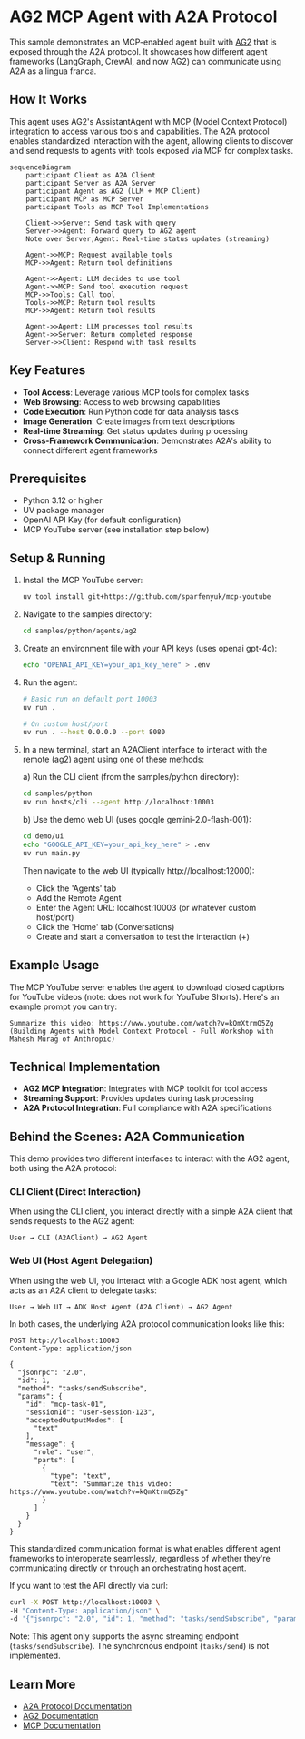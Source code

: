 # AG2 MCP Agent with A2A Protocol

This sample demonstrates an MCP-enabled agent built with [AG2](https://github.com/ag2ai/ag2) that is exposed through the A2A protocol. It showcases how different agent frameworks (LangGraph, CrewAI, and now AG2) can communicate using A2A as a lingua franca.

## How It Works

This agent uses AG2's AssistantAgent with MCP (Model Context Protocol) integration to access various tools and capabilities. The A2A protocol enables standardized interaction with the agent, allowing clients to discover and send requests to agents with tools exposed via MCP for complex tasks.

```mermaid
sequenceDiagram
    participant Client as A2A Client
    participant Server as A2A Server
    participant Agent as AG2 (LLM + MCP Client)
    participant MCP as MCP Server
    participant Tools as MCP Tool Implementations

    Client->>Server: Send task with query
    Server->>Agent: Forward query to AG2 agent
    Note over Server,Agent: Real-time status updates (streaming)
    
    Agent->>MCP: Request available tools
    MCP->>Agent: Return tool definitions
    
    Agent->>Agent: LLM decides to use tool
    Agent->>MCP: Send tool execution request
    MCP->>Tools: Call tool
    Tools->>MCP: Return tool results
    MCP->>Agent: Return tool results
    
    Agent->>Agent: LLM processes tool results
    Agent->>Server: Return completed response
    Server->>Client: Respond with task results
```

## Key Features

- **Tool Access**: Leverage various MCP tools for complex tasks
- **Web Browsing**: Access to web browsing capabilities
- **Code Execution**: Run Python code for data analysis tasks
- **Image Generation**: Create images from text descriptions
- **Real-time Streaming**: Get status updates during processing
- **Cross-Framework Communication**: Demonstrates A2A's ability to connect different agent frameworks

## Prerequisites

- Python 3.12 or higher
- UV package manager
- OpenAI API Key (for default configuration)
- MCP YouTube server (see installation step below)

## Setup & Running

1. Install the MCP YouTube server:

   ```bash
   uv tool install git+https://github.com/sparfenyuk/mcp-youtube
   ```

2. Navigate to the samples directory:

   ```bash
   cd samples/python/agents/ag2
   ```

3. Create an environment file with your API keys (uses openai gpt-4o):

   ```bash
   echo "OPENAI_API_KEY=your_api_key_here" > .env
   ```

4. Run the agent:

   ```bash
   # Basic run on default port 10003
   uv run .

   # On custom host/port
   uv run . --host 0.0.0.0 --port 8080
   ```

5. In a new terminal, start an A2AClient interface to interact with the remote (ag2) agent using one of these methods:

   a) Run the CLI client (from the samples/python directory):
   ```bash
   cd samples/python
   uv run hosts/cli --agent http://localhost:10003
   ```
   
   b) Use the demo web UI (uses google gemini-2.0-flash-001):
   ```bash
   cd demo/ui
   echo "GOOGLE_API_KEY=your_api_key_here" > .env
   uv run main.py
   ```
   
   Then navigate to the web UI (typically http://localhost:12000):
   - Click the 'Agents' tab
   - Add the Remote Agent
   - Enter the Agent URL: localhost:10003 (or whatever custom host/port)
   - Click the 'Home' tab (Conversations)
   - Create and start a conversation to test the interaction (+)

## Example Usage

The MCP YouTube server enables the agent to download closed captions for YouTube videos (note: does not work for YouTube Shorts). Here's an example prompt you can try:

```
Summarize this video: https://www.youtube.com/watch?v=kQmXtrmQ5Zg (Building Agents with Model Context Protocol - Full Workshop with Mahesh Murag of Anthropic)
```

## Technical Implementation

- **AG2 MCP Integration**: Integrates with MCP toolkit for tool access
- **Streaming Support**: Provides updates during task processing
- **A2A Protocol Integration**: Full compliance with A2A specifications


## Behind the Scenes: A2A Communication

This demo provides two different interfaces to interact with the AG2 agent, both using the A2A protocol:

### CLI Client (Direct Interaction)
When using the CLI client, you interact directly with a simple A2A client that sends requests to the AG2 agent:
```
User → CLI (A2AClient) → AG2 Agent
```

### Web UI (Host Agent Delegation)
When using the web UI, you interact with a Google ADK host agent, which acts as an A2A client to delegate tasks:
```
User → Web UI → ADK Host Agent (A2A Client) → AG2 Agent
```

In both cases, the underlying A2A protocol communication looks like this:

```
POST http://localhost:10003
Content-Type: application/json

{
  "jsonrpc": "2.0",
  "id": 1,
  "method": "tasks/sendSubscribe",
  "params": {
    "id": "mcp-task-01",
    "sessionId": "user-session-123",
    "acceptedOutputModes": [
      "text"
    ],
    "message": {
      "role": "user",
      "parts": [
        {
          "type": "text",
          "text": "Summarize this video: https://www.youtube.com/watch?v=kQmXtrmQ5Zg"
        }
      ]
    }
  }
}
```

This standardized communication format is what enables different agent frameworks to interoperate seamlessly, regardless of whether they're communicating directly or through an orchestrating host agent.

If you want to test the API directly via curl:

```bash
curl -X POST http://localhost:10003 \
-H "Content-Type: application/json" \
-d '{"jsonrpc": "2.0", "id": 1, "method": "tasks/sendSubscribe", "params": {"id": "mcp-task-01", "sessionId": "user-session-123", "acceptedOutputModes": ["text"], "message": {"role": "user", "parts": [{"type": "text", "text": "Summarize this video: https://www.youtube.com/watch?v=kQmXtrmQ5Zg"}]}}}'
```

Note: This agent only supports the async streaming endpoint (`tasks/sendSubscribe`). The synchronous endpoint (`tasks/send`) is not implemented.

## Learn More

- [A2A Protocol Documentation](https://google.github.io/A2A/#/documentation)
- [AG2 Documentation](https://docs.ag2.ai/)
- [MCP Documentation](https://modelcontextprotocol.io/introduction)

